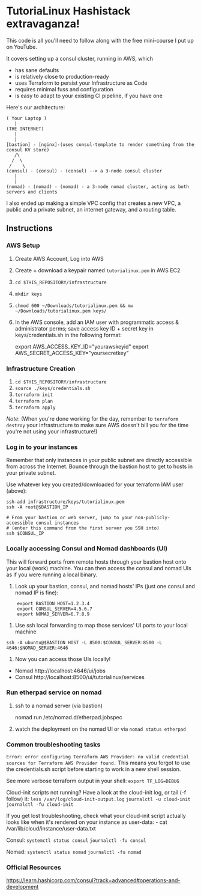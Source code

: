 # TutoriaLinux Hashistack extravaganza!
This code is all you'll need to follow along with the free mini-course I put up on YouTube.

It covers setting up a consul cluster, running in AWS, which

- has sane defaults
- is relatively close to production-ready
- uses Terraform to persist your Infrastructure as Code
- requires minimal fuss and configuration
- is easy to adapt to your existing CI pipeline, if you have one


Here's our architecture:

```
( Your Laptop )
   |
(THE INTERNET)
   |
   |
[bastion] - [nginx]-(uses consul-template to render something from the consul KV store)
   /\
  /  \
 /    \
(consul) - (consul) - (consul) --> a 3-node consul cluster
   |
   |
(nomad) - (nomad) - (nomad) - a 3-node nomad cluster, acting as both servers and clients
```

I also ended up making a simple VPC config that creates a new VPC, a public and a private subnet, an internet gateway, and a routing table.



## Instructions

### AWS Setup

1. Create AWS Account, Log into AWS
1. Create + download a keypair named `tutorialinux.pem` in AWS EC2
1. `cd $THIS_REPOSITORY/infrastructure`
1. `mkdir keys`
1. `chmod 600 ~/Downloads/tutorialinux.pem && mv ~/Downloads/tutorialinux.pem keys/`
1. In the AWS console, add an IAM user with programmatic access & administrator perms; save access key ID + secret key in keys/credentials.sh in the following format:

    export AWS_ACCESS_KEY_ID="yourawskeyid"
    export AWS_SECRET_ACCESS_KEY="yoursecretkey"


### Infrastructure Creation

1. `cd $THIS_REPOSITORY/infrastructure`
1. `source ./keys/credentials.sh`
1. `terraform init`
1. `terraform plan`
1. `terraform apply`

*Note*: (When you're done working for the day, remember to `terraform destroy` your infrastructure to make sure AWS doesn't bill you for the time you're not using your infrastructure!)

### Log in to your instances

Remember that only instances in your public subnet are directly accessible from across the Internet. Bounce through the bastion host to get to hosts in your private subnet.

Use whatever key you created/downloaded for your terraform IAM user (above):

```
ssh-add infrastructure/keys/tutorialinux.pem
ssh -A root@$BASTION_IP

# From your bastion or web server, jump to your non-publicly-accessible consul instances
# (enter this command from the first server you SSH into)
ssh $CONSUL_IP
```

### Locally accessing Consul and Nomad dashboards (UI)
This will forward ports from remote hosts through your bastion host onto your local (work) machine. You can then access the consul and nomad UIs as if you were running a local binary.

1. Look up your bastion, consul, and nomad hosts' IPs (just one consul and nomad IP is fine):
```
    export BASTION_HOST=1.2.3.4
    export CONSUL_SERVER=4.5.6.7
    export NOMAD_SERVER=6.7.8.9
```
1. Use ssh local forwarding to map those services' UI ports to your local machine
```
ssh -A ubuntu@$BASTION_HOST -L 8500:$CONSUL_SERVER:8500 -L 4646:$NOMAD_SERVER:4646
```

1. Now you can access those UIs locally!
- Nomad http://localhost:4646/ui/jobs
- Consul http://localhost:8500/ui/tutorialinux/services


### Run etherpad service on nomad

1. ssh to a nomad server (via bastion)

    nomad run /etc/nomad.d/etherpad.jobspec

2. watch the deployment on the nomad UI or via `nomad status etherpad`


### Common troubleshooting tasks

`Error: error configuring Terraform AWS Provider: no valid credential sources for Terraform AWS Provider found.`
This means you forgot to use the credentials.sh script before starting to work in a new shell session.

See more verbose terraform output in your shell:
`export TF_LOG=DEBUG`

Cloud-init scripts not running? Have a look at the cloud-init log, or tail (-f follow) it:
`less /var/log/cloud-init-output.log`
`journalctl -u cloud-init`
`journalctl -fu cloud-init`

If you get lost troubleshooting, check what your cloud-init script actually looks like when it's rendered on your instance as user-data:
    - cat /var/lib/cloud/instance/user-data.txt


Consul:
`systemctl status consul`
`journalctl -fu consul`

Nomad:
`systemctl status nomad`
`journalctl -fu nomad`



### Official Resources

https://learn.hashicorp.com/consul?track=advanced#operations-and-development

